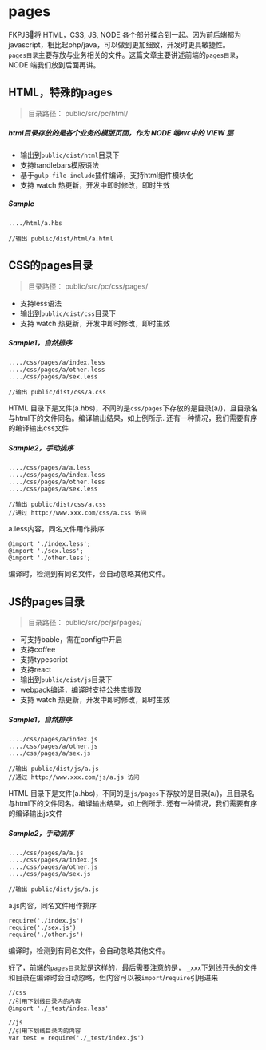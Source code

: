 # pages
FKPJS将 HTML，CSS, JS, NODE 各个部分揉合到一起。因为前后端都为javascript，相比起php/java，可以做到更加细致，开发时更具敏捷性。  
`pages目录`主要存放与业务相关的文件。这篇文章主要讲述前端的`pages目录`，NODE 端我们放到后面再讲。

## HTML，特殊的pages  
>目录路径： public/src/pc/html/  

##### html目录存放的是各个业务的模版页面，作为 NODE 端`MVC`中的 VIEW 层  
* 输出到`public/dist/html`目录下  
* 支持handlebars模版语法  
* 基于`gulp-file-include`插件编译，支持html组件模块化  
* 支持 watch 热更新，开发中即时修改，即时生效  

##### Sample
```
..../html/a.hbs

//输出 public/dist/html/a.html
```


## CSS的pages目录  
>目录路径： public/src/pc/css/pages/  

* 支持less语法  
* 输出到`public/dist/css`目录下  
* 支持 watch 热更新，开发中即时修改，即时生效  

##### Sample1，自然排序
```
..../css/pages/a/index.less
..../css/pages/a/other.less
..../css/pages/a/sex.less

//输出 public/dist/css/a.css
```
HTML 目录下是文件(a.hbs)，不同的是`css/pages`下存放的是目录(a/)，且目录名与html下的文件同名。编译输出结果，如上例所示.
还有一种情况，我们需要有序的编译输出css文件  

##### Sample2，手动排序
```
..../css/pages/a/a.less
..../css/pages/a/index.less
..../css/pages/a/other.less
..../css/pages/a/sex.less

//输出 public/dist/css/a.css
//通过 http://www.xxx.com/css/a.css 访问
```

a.less内容，同名文件用作排序  
```
@import './index.less';
@import './sex.less';
@import './other.less';
```
编译时，检测到有同名文件，会自动忽略其他文件。  


## JS的pages目录  
>目录路径： public/src/pc/js/pages/  

* 可支持bable，需在config中开启  
* 支持coffee    
* 支持typescript    
* 支持react    
* 输出到`public/dist/js`目录下  
* webpack编译，编译时支持公共库提取  
* 支持 watch 热更新，开发中即时修改，即时生效  

##### Sample1，自然排序
```
..../css/pages/a/index.js
..../css/pages/a/other.js
..../css/pages/a/sex.js

//输出 public/dist/js/a.js
//通过 http://www.xxx.com/js/a.js 访问
```
HTML 目录下是文件(a.hbs)，不同的是`js/pages`下存放的是目录(a/)，且目录名与html下的文件同名。编译输出结果，如上例所示.
还有一种情况，我们需要有序的编译输出js文件  

##### Sample2，手动排序
```
..../css/pages/a/a.js
..../css/pages/a/index.js
..../css/pages/a/other.js
..../css/pages/a/sex.js

//输出 public/dist/js/a.js
```

a.js内容，同名文件用作排序  
```
require('./index.js')
require('./sex.js')
require('./other.js')
```
编译时，检测到有同名文件，会自动忽略其他文件。  

好了，前端的`pages目录`就是这样的，最后需要注意的是， `_xxx`下划线开头的文件和目录在编译时会自动忽略，但内容可以被`import`/`require`引用进来  


```
//css  
//引用下划线目录内的内容  
@import './_test/index.less'
```

```
//js
//引用下划线目录内的内容  
var test = require('./_test/index.js')
```
